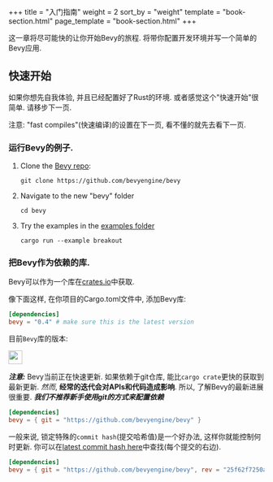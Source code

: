 +++
title = "入门指南"
weight = 2
sort_by = "weight"
template = "book-section.html"
page_template = "book-section.html"
+++

这一章将尽可能快的让你开始Bevy的旅程. 将带你配置开发环境并写一个简单的Bevy应用.

## 快速开始

如果你想先自我体验, 并且已经配置好了Rust的环境. 或者感觉这个"快速开始"很简单. 请移步下一页.

注意: "fast compiles"(快速编译)的设置在下一页, 看不懂的就先去看下一页.

### 运行Bevy的例子.

1. Clone the [Bevy repo](https://github.com/bevyengine/bevy):
    ```
    git clone https://github.com/bevyengine/bevy
    ```
2. Navigate to the new "bevy" folder
    ```
    cd bevy
    ```
3. Try the examples in the [examples folder](https://github.com/bevyengine/bevy/tree/master/examples)
    ```
    cargo run --example breakout
    ```

### 把Bevy作为依赖的库.
 
Bevy可以作为一个库在[crates.io](https://crates.io/crates/bevy)中获取.

像下面这样, 在你项目的Cargo.toml文件中, 添加Bevy库:

```toml
[dependencies]
bevy = "0.4" # make sure this is the latest version
```

目前`Bevy`库的版本: 

<a href="https://crates.io/crates/bevy"><img src="https://img.shields.io/crates/v/bevy.svg" style="height: 1.7rem;"/></a>

**_注意:_** Bevy当前正在快速更新. 如果依赖于git仓库, 能比`cargo crate`更快的获取到最新更新. *然而*, **经常的迭代会对APIs和代码造成影响**. 所以, 了解Bevy的最新进展很重要. <span class="warning">**_我们不推荐新手使用git的方式来配置依赖_**</span>
```toml
[dependencies]
bevy = { git = "https://github.com/bevyengine/bevy" }
```

一般来说, 锁定特殊的`commit hash`(提交哈希值)是一个好办法, 这样你就能控制何时更新. 你可以在[latest commit hash here](https://github.com/bevyengine/bevy/commits/master)中查找(每个提交的右边).
```toml
[dependencies]
bevy = { git = "https://github.com/bevyengine/bevy", rev = "25f62f7250a0d750068dc32533b9433f7985af98" }
```
